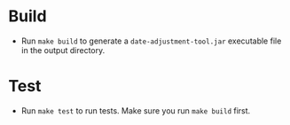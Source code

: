 # Build

- Run `make build` to generate a `date-adjustment-tool.jar` executable file in the output directory.

# Test

- Run `make test` to run tests. Make sure you run `make build` first.
